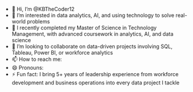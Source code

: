 
* 👋 Hi, I’m @KBTheCoder12
* 👀 I’m interested in data analytics, AI, and using technology to solve real-world problems
* 🌱 I recently completed my Master of Science in Technology Management, with advanced coursework in analytics, AI, and data science
* 💞️ I’m looking to collaborate on data-driven projects involving SQL, Tableau, Power BI, or workforce analytics
* 📫 How to reach me: 
* 😄 Pronouns:
* ⚡ Fun fact: I bring 5+ years of leadership experience from workforce development and business operations into every data project I tackle



